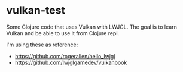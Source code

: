# vulkan-test

Some Clojure code that uses Vulkan with LWJGL.
The goal is to learn Vulkan and be able to use it from Clojure repl.

I'm using these as reference:
- https://github.com/rogerallen/hello_lwjgl
- https://github.com/lwjglgamedev/vulkanbook
